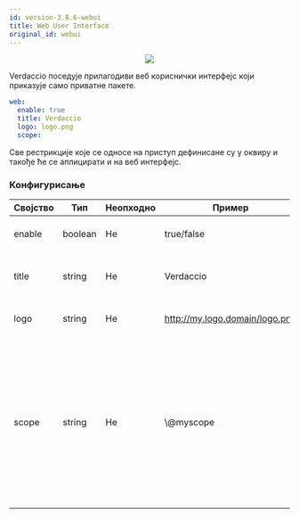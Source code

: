 ```yaml
---
id: version-3.8.6-webui
title: Web User Interface
original_id: webui
---
```


<p align="center"><img src="https://github.com/verdaccio/verdaccio/blob/master/assets/gif/verdaccio_big_30.gif?raw=true"></p>

Verdaccio поседује прилагодиви веб кориснички интерфејс који приказује само приватне пакете.

```yaml
web:
  enable: true
  title: Verdaccio
  logo: logo.png
  scope:
```

Све рестрикције које се односе на приступ дефинисане су у оквиру  и такође ће се аплицирати и на веб интерфејс.</p> 

### Конфигурисање

| Својство | Тип     | Неопходно | Пример                         | Подршка | Опис                                                                                                                                              |
| -------- | ------- | --------- | ------------------------------ | ------- | ------------------------------------------------------------------------------------------------------------------------------------------------- |
| enable   | boolean | Не        | true/false                     | all     | дозвољава приказ веб интерфејса                                                                                                                   |
| title    | string  | Не        | Verdaccio                      | all     | Опис наслова HTML заглавља                                                                                                                        |
| logo     | string  | Не        | http://my.logo.domain/logo.png | all     | URL на коме се налази лого                                                                                                                        |
| scope    | string  | Не        | \\@myscope                   | all     | Ако користите регистри за specific module scope, прецизирајте тај scope како бисте подесили webui instructions header (note: escape @ with \\@) |